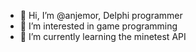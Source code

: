 - 👋 Hi, I’m @anjemor, Delphi programmer
- 👀 I’m interested in game programming
- 🌱 I’m currently learning the minetest API

<!---
anjemor/anjemor is a ✨ special ✨ repository because its `README.md` (this file) appears on your GitHub profile.
You can click the Preview link to take a look at your changes.
--->
